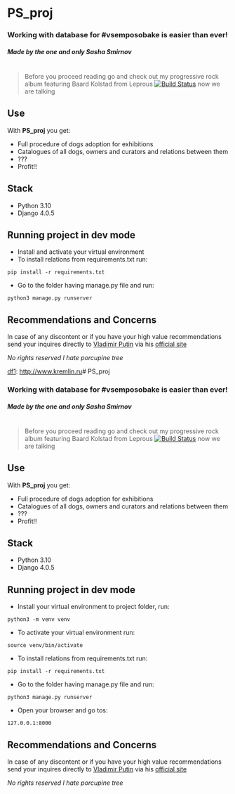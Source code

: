 # PS_proj
### Working with database for #vsemposobake is easier than ever!
##### _Made by the one and only Sasha Smirnov_
# 

> Before you proceed reading go and check out my progressive rock album
> featuring Baard Kolstad from Leprous
[![Build Status](https://s3.amazonaws.com/static.beavercountyradio.com/wp-content/uploads/2020/02/29173054/listen_now.png)](https://taplink.cc/pristinekidsband)
> now we are talking

## Use

With __PS_proj__ you get:

- Full procedure of dogs adoption for exhibitions
- Catalogues of all dogs, owners and curators and relations between them
- ???
- Profit!!

## Stack

- Python 3.10
- Django 4.0.5

## Running project in dev mode
- Install and activate your virtual environment
- To install relations from requirements.txt run:
```
pip install -r requirements.txt
``` 
- Go to the folder having manage.py file and run:
```
python3 manage.py runserver
```
## Recommendations and Concerns 

In case of any discontent or if you have your high value recommendations
send your inquires directly to [Vladimir Putin] via his [official site][df1]

_No rights reserved_
_I hate porcupine tree_

   [Vladimir Putin]: <https://ru.wikipedia.org/wiki/Путин,_Владимир_Владимирович>
   [df1]: <http://www.kremlin.ru># PS_proj
### Working with database for #vsemposobake is easier than ever!
##### _Made by the one and only Sasha Smirnov_
# 

> Before you proceed reading go and check out my progressive rock album
> featuring Baard Kolstad from Leprous
[![Build Status](https://s3.amazonaws.com/static.beavercountyradio.com/wp-content/uploads/2020/02/29173054/listen_now.png)](https://taplink.cc/pristinekidsband)
> now we are talking

## Use

With __PS_proj__ you get:

- Full procedure of dogs adoption for exhibitions
- Catalogues of all dogs, owners and curators and relations between them
- ???
- Profit!!

## Stack

- Python 3.10
- Django 4.0.5

## Running project in dev mode
- Install your virtual environment to project folder, run:
```
python3 -m venv venv
``` 
- To activate your virtual environment run:
```
source venv/bin/activate
``` 
- To install relations from requirements.txt run:
```
pip install -r requirements.txt
``` 
- Go to the folder having manage.py file and run:
```
python3 manage.py runserver
```
- Open your browser and go tos:
```
127.0.0.1:8000
```
## Recommendations and Concerns 

In case of any discontent or if you have your high value recommendations
send your inquires directly to [Vladimir Putin] via his [official site][df1]

_No rights reserved_
_I hate porcupine tree_

   [Vladimir Putin]: <https://ru.wikipedia.org/wiki/Путин,_Владимир_Владимирович>
   [df1]: <http://www.kremlin.ru>